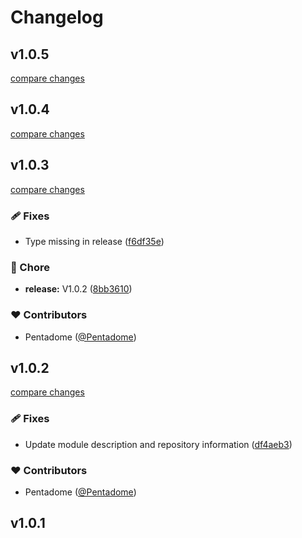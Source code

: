 # Changelog


## v1.0.5

[compare changes](https://github.com/Pentadome/nuxt-open-api/compare/v1.0.4...v1.0.5)

## v1.0.4

[compare changes](https://github.com/Pentadome/nuxt-open-api/compare/v1.0.3...v1.0.4)

## v1.0.3

[compare changes](https://github.com/Pentadome/nuxt-open-api/compare/v1.0.2...v1.0.3)

### 🩹 Fixes

- Type missing in release ([f6df35e](https://github.com/Pentadome/nuxt-open-api/commit/f6df35e))

### 🏡 Chore

- **release:** V1.0.2 ([8bb3610](https://github.com/Pentadome/nuxt-open-api/commit/8bb3610))

### ❤️ Contributors

- Pentadome ([@Pentadome](https://github.com/Pentadome))

## v1.0.2

[compare changes](https://github.com/Pentadome/nuxt-open-api/compare/v1.0.1...v1.0.2)

### 🩹 Fixes

- Update module description and repository information ([df4aeb3](https://github.com/Pentadome/nuxt-open-api/commit/df4aeb3))

### ❤️ Contributors

- Pentadome ([@Pentadome](https://github.com/Pentadome))

## v1.0.1

